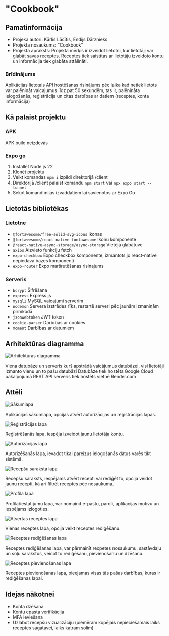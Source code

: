 # "Cookbook"

## Pamatinformācija

- Projeka autori: Kārlis Lācītis, Endijs Dārznieks
- Projekta nosaukums: "Cookbook"
- Projekta apraksts: Projekta mērķis ir izveidot lietotni, kur lietotāji var glabāt savas receptes. Receptes tiek saistītas ar lietotāju izveidoto kontu un informācija tiek glabāta attālināti.

### Brīdinājums

Aplikācijas lietotais API hostēšanas risinājums pēc laika kad netiek lietots var palēnināt vaicajumus līdz pat 50 sekundēm, tas ir, palēnināta ielogošanās, reģistrācija un citas darbības ar datiem (receptes, konta informācija)

## Kā palaist projektu

### APK

APK build neizdevās

### Expo go

1. Installēt Node.js 22
2. Klonēt projektu
3. Veikt komandas `npm i` izpildi direktorijā /client
4. Direktorijā /client palaist komandu `npm start` vai `npx expo start --tunnel`
5. Sekot komandlīnijas izvaddatiem lai savienotos ar Expo Go

## Lietotās bibliotēkas

### Lietotne

- `@fortawesome/free-solid-svg-icons` Ikonas
- `@fortawesome/react-native-fontawesome` Ikonu komponente
- `@react-native-async-storage/async-storage` Vietējā glabātuve
- `axios` Aizvieto funkciju fetch
- `expo-checkbox` Expo checkbox komponente, izmantots jo react-native nepiedāva bāzes komponenti
- `expo-router` Expo maršrutēšanas risinajums

### Serveris

- `bcrypt` Šifrēšana
- `express` Express.js
- `mysql2` MySQL vaicajumi serverim
- `nodemon` Servera izstrādes rīks, restartē serveri pēc jaunām izmaniņām pirmkodā
- `jsonwebtoken` JWT token
- `cookie-parser` Darbības ar cookies
- `moment` Darbības ar datumiem

## Arhitektūras diagramma

![Arhitektūras diagramma](/assets/architectureDiagramm.drawio.png)

Viena datubāze un serveris kurš apstrādā vaicājumus datubāzei, visi lietotāji izmanto vienu un to pašu datubāzi
Datubāze tiek hostēta Google Cloud pakalpojumā
REST API serveris tiek hostēts vietnē Render.com

## Attēli

![Sākumlapa](/assets/main.PNG)

Aplikācijas sākumlapa, opcijas atvērt autorizācijas un reģistrācijas lapas.

![Reģistrācijas lapa](/assets/register.PNG)

Reģistrēšanās lapa, iespēja izveidot jaunu lietotāja kontu.

![Autorizācijas lapa](/assets/login.PNG)

Autorizēšanās lapa, ievadot tikai pareizus ielogošanās datus varēs tikt sistēmā.

![Recepšu saraksta lapa](/assets/recipeList.PNG)

Recepšu saraksts, iespējams atvērt recepti vai rediģēt to, opcija veidot jaunu recepti, kā arī filtrēt receptes pēc nosaukuma.

![Profila lapa](/assets/profile.PNG)

Profila/iestatījumu lapa, var nomainīt e-pastu, paroli, aplikācijas motīvu un iespējams izlogoties.

![Atvērtas receptes lapa](/assets/viewRecipe.PNG)

Vienas receptes lapa, opcija veikt receptes rediģēšanu.

![Receptes rediģēšanas lapa](/assets/editRecipe.PNG)

Receptes rediģēšanas lapa, var pārmainīt recpetes nosaukumu, sastāvdaļu un soļu sarakstus, veicot to rediģēšanu, pievienošanu un dzēšanu.

![Receptes pievienošanas lapa](/assets/addRecipe.PNG)

Receptes pievienošanas lapa, pieejamas visas tās pašas darbības, kuras ir rediģēšanas lapai.

## Idejas nākotnei

- Konta dzēšana
- Kontu epasta verifikācija
- MFA ieviešana
- Uzlabot recepšu vizualizāciju (piemēram kopējais nepieciešamais laiks receptes sagatavei, laiks katram solim)
